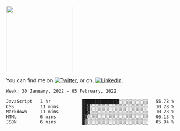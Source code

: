 <!-- ![visitors](https://visitor-badge.glitch.me/badge?page_id=page.id) -->

<img height="180em" src="https://github-readme-stats.vercel.app/api?username=alihernandez&show_icons=true&hide_border=true&&count_private=true&include_all_commits=true" />

<!-- Actual text -->

You can find me on [![Twitter][1.2]][1], or on, [![LinkedIn][2.2]][2].

<!-- Icons -->

[1.2]: http://i.imgur.com/wWzX9uB.png (twitter icon without padding)
[2.2]: https://raw.githubusercontent.com/MartinHeinz/MartinHeinz/master/linkedin-3-16.png (LinkedIn icon without padding)

<!-- Links to your social media accounts -->

[1]: https://twitter.com/phantomramen
[2]: https://www.linkedin.com/in/ali-hernandez-96b1b71a9/

<!--START_SECTION:waka-->
```text
Week: 30 January, 2022 - 05 February, 2022

JavaScript   1 hr            ██████████████░░░░░░░░░░░   55.78 % 
CSS          11 mins         ██▓░░░░░░░░░░░░░░░░░░░░░░   10.28 % 
Markdown     11 mins         ██▓░░░░░░░░░░░░░░░░░░░░░░   10.28 % 
HTML         6 mins          █▓░░░░░░░░░░░░░░░░░░░░░░░   06.13 % 
JSON         6 mins          █▒░░░░░░░░░░░░░░░░░░░░░░░   05.94 % 
```
<!--END_SECTION:waka-->
